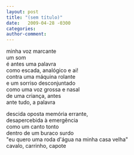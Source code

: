 ```yaml
---
layout: post
title: "(sem título)"
date:   2009-04-28 -0300
categories:
author-comment:
---
```


minha voz marcante<!--more-->  
um som  
é antes uma palavra  
como escada, analógico e ai!  
contra uma máquina rolante  
e um sorriso desconjuntado  
como uma voz grossa e nasal  
de uma criança, antes  
ante tudo, a palavra  

descida oposta memória errante,  
desapercebida à emergência  
como um canto tonto  
dentro de um buraco surdo  
"eu quero uma roda d'água
na minha casa velha"  
cavalo, carrinho, capote    
